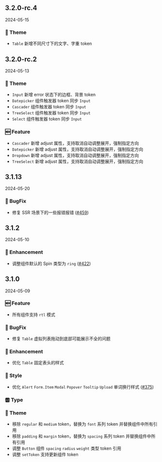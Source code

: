 ## 3.2.0-rc.4
2024-05-15
### 🎨 Theme
- `Table` 新增不同尺寸下的文字、字重 token

## 3.2.0-rc.2
2024-05-13
### 🎨 Theme
- `Input` 新增 error 状态下的边框、背景 token
- `Datepicker` 组件触发器 token 同步 `Input`
- `Cascader` 组件触发器 token 同步 `Input`
- `TreeSelect` 组件触发器 token 同步 `Input`
- `Select` 组件触发器 token 同步 `Input`

### 🆕 Feature

- `Cascader` 新增 adjust 属性，支持取消自动调整展开，强制指定方向
- `Datepicker` 新增 adjust 属性，支持取消自动调整展开，强制指定方向
- `Dropdown` 新增 adjust 属性，支持取消自动调整展开，强制指定方向
- `TreeSelect` 新增 adjust 属性，支持取消自动调整展开，强制指定方向

## 3.1.13
2024-05-20
### 🐞 BugFix
- 修复 SSR 场景下的一些报错报错 ([#459](https://github.com/sheinsight/shineout-next/pull/459))

## 3.1.2
2024-05-10
### 💎 Enhancement
- 调整组件默认的 Spin 类型为 `ring` ([#422](https://github.com/sheinsight/shineout-next/pull/422))

## 3.1.0
2024-05-09

### 🆕 Feature

- 所有组件支持 `rtl` 模式

### 🐞 BugFix

- 修复 `Table` 虚拟列表拖动到底部可能展示不全的问题

### 💎 Enhancement
- 优化 `Table` 固定表头的样式

### 💅 Style

- 优化 `Alert` `Form.Item` `Modal` `Popover` `Tooltip` `Upload` 单词换行样式 ([#375](https://github.com/sheinsight/shineout-next/pull/375))

### 🆎 Type

### 🎨 Theme

- 移除 `regular` 和 `medium` token，替换为 `font` 系列 token 并替换组件中所有引用
- 移除 `padding` 和 `margin` token，替换为 `spacing` 系列 token 并替换组件中所有引用
- 调整 `Button` 组件 `spacing` `radius` `weight` 类型 token 引用
- 调整 `setToken` 支持更新组件 token

